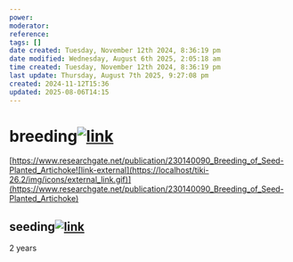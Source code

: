 ```yaml
---
power: 
moderator: 
reference: 
tags: []
date created: Tuesday, November 12th 2024, 8:36:19 pm
date modified: Wednesday, August 6th 2025, 2:05:18 am
time created: Tuesday, November 12th 2024, 8:36:19 pm
last update: Thursday, August 7th 2025, 9:27:08 pm
created: 2024-11-12T15:36
updated: 2025-08-06T14:15
---
```

# breeding[![link](https://localhost/tiki-26.2/img/icons/link.png)](https://localhost/tiki-26.2/tiki-index.php?page=artichoke#breeding)

[https://www.researchgate.net/publication/230140090_Breeding_of_Seed-Planted_Artichoke![link-external](https://localhost/tiki-26.2/img/icons/external_link.gif)](https://www.researchgate.net/publication/230140090_Breeding_of_Seed-Planted_Artichoke)

## seeding[![link](https://localhost/tiki-26.2/img/icons/link.png)](https://localhost/tiki-26.2/tiki-index.php?page=artichoke#seeding)

2 years